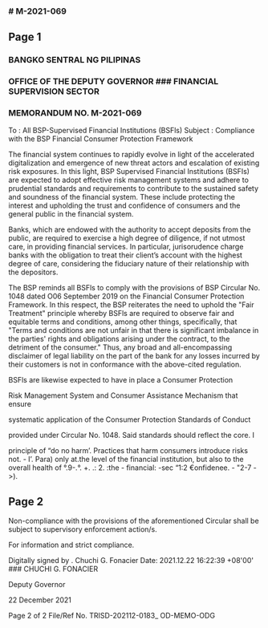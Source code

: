 ### # M-2021-069

## Page 1

### BANGKO SENTRAL NG PILIPINAS

### OFFICE OF THE DEPUTY GOVERNOR ### FINANCIAL SUPERVISION SECTOR

### MEMORANDUM NO. M-2021-069

To : All BSP-Supervised Financial Institutions (BSFls) Subject : Compliance with the BSP Financial Consumer Protection Framework

The financial system continues to rapidly evolve in light of the accelerated digitalization and emergence of new threat actors and escalation of existing risk exposures. In this light, BSP Supervised Financial Institutions (BSFIs) are expected to adopt effective risk management systems and adhere to prudential standards and requirements to contribute to the sustained safety and soundness of the financial system. These include protecting the interest and upholding the trust and confidence of consumers and the general public in the financial system.

Banks, which are endowed with the authority to accept deposits from the public, are required to exercise a high degree of diligence, if not utmost care, in providing financial services. In particular, jurisorudence charge banks with the obligation to treat their client’s account with the highest degree of care, considering the fiduciary nature of their relationship with the depositors.

The BSP reminds all BSFls to comply with the provisions of BSP Circular No. 1048 dated O06 September 2019 on the Financial Consumer Protection Framework. In this respect, the BSP reiterates the need to uphold the "Fair Treatment" principle whereby BSFls are required to observe fair and equitable terms and conditions, among other things, specifically, that "Terms and conditions are not unfair in that there is significant imbalance in the parties' rights and obligations arising under the contract, to the detriment of the consumer." Thus, any broad and all-encompassing disclaimer of legal liability on the part of the bank for any losses incurred by their customers is not in conformance with the above-cited regulation.

BSFls are likewise expected to have in place a Consumer Protection

Risk Management System and Consumer Assistance Mechanism that ensure

systematic application of the Consumer Protection Standards of Conduct

provided under Circular No. 1048. Said standards should reflect the core. I

principle of “do no harm’. Practices that harm consumers introduce risks not. - I’. Para) only at.the level of the financial institution, but also to the overall health of °.9-.°. +. .: 2. :the - financial: -sec “1:2 €onfidenee. - "2-7 - >).

## Page 2

Non-compliance with the provisions of the aforementioned Circular shall be subject to supervisory enforcement action/s.

For information and strict compliance.

Digitally signed by . Chuchi G. Fonacier Date: 2021.12.22 16:22:39 +08'00' ### CHUCHI G. FONACIER

Deputy Governor

22 December 2021

Page 2 of 2 File/Ref No. TRISD-202112-0183_ OD-MEMO-ODG 